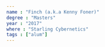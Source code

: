 ```yaml
---
name : "Finch (a.k.a Kenny Foner)"
degree : "Masters"
year : "2017"
where : "Starling Cybernetics"
tags : ["alum"]
---
```

